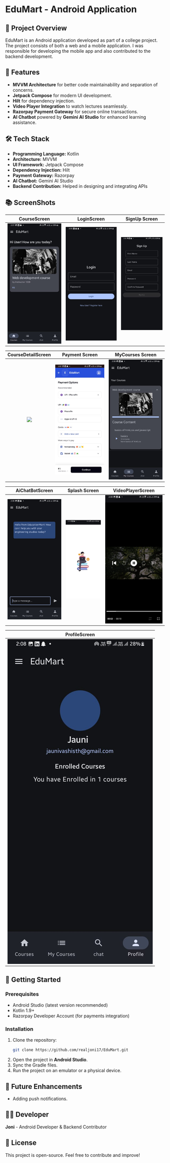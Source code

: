 # EduMart - Android Application

## 📌 Project Overview
EduMart is an Android application developed as part of a college project. The project consists of both a web and a mobile application. I was responsible for developing the mobile app and also contributed to the backend development.

## 🎯 Features
- **MVVM Architecture** for better code maintainability and separation of concerns.
- **Jetpack Compose** for modern UI development.
- **Hilt** for dependency injection.
- **Video Player Integration** to watch lectures seamlessly.
- **Razorpay Payment Gateway** for secure online transactions.
- **AI Chatbot** powered by **Gemini AI Studio** for enhanced learning assistance.

## 🛠️ Tech Stack
- **Programming Language:** Kotlin
- **Architecture:** MVVM
- **UI Framework:** Jetpack Compose
- **Dependency Injection:** Hilt
- **Payment Gateway:** Razorpay
- **AI Chatbot:** Gemini AI Studio
- **Backend Contribution:** Helped in designing and integrating APIs

## 📚 ScreenShots
|             CourseScreen              |           LoginScreen            |           SignUp Screen           |
|:-------------------------------------:|:--------------------------------:|:---------------------------------:|
| <img src = "/assets/HomeScreen.jpeg"> | <img src = "/assets/login.jpeg"> | <img src = "/assets/signup.jpeg"> |

|         CourseDetailScreen         |           Payment Screen           |           MyCourses Screen           |             
|:----------------------------------:|:----------------------------------:|:------------------------------------:|
| <img src = "/assets/Detail.jpefg"> | <img src = "/assets/Payment.jpeg"> | <img src = "/assets/MyCourses.jpeg"> |

|           AiChatBotScreen            |           Splash Screen           |           VideoPlayerScreen            |
|:------------------------------------:|:---------------------------------:|:--------------------------------------:|
| <img src = "/assets/AiChatBot.jpeg"> | <img src = "/assets/Splash.jpeg"> | <img src = "/assets/VideoPlayer.jpeg"> |

|           ProfileScreen            |
|:----------------------------------:|
| <img src = "/assets/Profile.jpeg"> |

## 🚀 Getting Started
### Prerequisites
- Android Studio (latest version recommended)
- Kotlin 1.9+
- Razorpay Developer Account (for payments integration)

### Installation
1. Clone the repository:
   ```sh
   git clone https://github.com/realjoni17/EduMart.git
   ```
2. Open the project in **Android Studio**.
3. Sync the Gradle files.
4. Run the project on an emulator or a physical device.



## 📌 Future Enhancements
- Adding push notifications.


## 👨‍💻 Developer
**Joni** - Android Developer & Backend Contributor

## 📜 License
This project is open-source. Feel free to contribute and improve!

